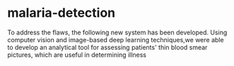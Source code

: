 # malaria-detection
To address the flaws, the following new system has been developed. Using computer vision and image-based deep learning techniques,we were able to develop an analytical tool for assessing patients' thin blood smear pictures, which are useful in determining illness
